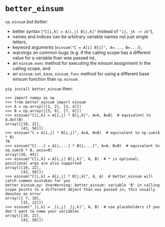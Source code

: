 # `better_einsum`

_`np.einsum` but better:_

- better syntax (`"C[i,k] = A[i,j] B[j,k]"` instead of `"ij, jk -> ik"`),
- names and indices can be arbitrary variable names not just single letters,
- keyword arguments (`einsum("C = A[i] B[i]", A=..., B=...)`),
- warnings on common bugs (e.g. if the calling scope has a different value for a variable than was passed in),
- an `einsum.exec` method for executing the einsum assignment in the calling scope, and
- an `einsum.set_base_einsum_func` method for using a different base einsum function than `np.einsum`.

`pip install better_einsum` then:

```pycon
>>> import numpy as np
>>> from better_einsum import einsum
>>> A = np.array([[1, 2], [3, 4]])
>>> B = np.array([[5, 6], [7, 8]])
>>> einsum("C[i,k] = A[i,j] * B[j,k]", A=A, B=B)  # equivalent to A.dot(B)
array([[19, 22],
       [43, 50]])
>>> einsum("C = A[i,j] * B[i,j]", A=A, B=B)  # equivalent to np.sum(A * B)
70
>>> einsum("C[...] = A[i,...] * B[i,...]", A=A, B=B)  # equivalent to np.sum(A * B, axis=0)
array([26, 44])
>>> einsum("C[i,k] = A[i,j] B[j,k]", A, B)  # * is optional; positional args are also supported
array([[19, 22],
       [43, 50]])
>>> einsum("C[i,k] = A[i,j] * B[j,k]", A, A)  # better_einsum will catch common mistakes for you
better_einsum.py: UserWarning: better_einsum: variable 'B' in calling scope points to a different object than was passed in; this usually denotes an error
array([[ 7, 10],
       [15, 22]])
>>> einsum("_[i,k] = _[i,j] _[j,k]", A, B)  # use placeholders if you don't want to name your variables
array([[19, 22],
       [43, 50]])
```
